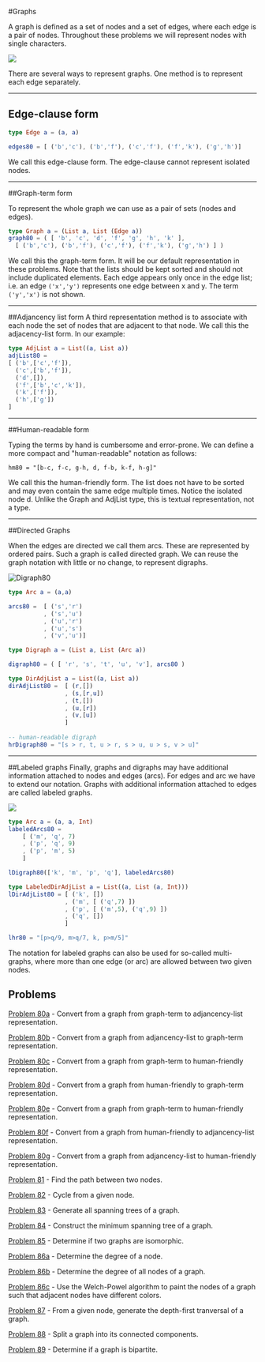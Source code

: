 #Graphs

A graph is defined as a set of nodes and a set of edges, where each edge is a pair of nodes. Throughout these problems we will represent nodes with single characters.

![](../i/graph1.gif)

There are several ways to represent graphs. One method is to represent each edge separately.

---

## Edge-clause form
```elm
type Edge a = (a, a)

edges80 = [ ('b','c'), ('b','f'), ('c','f'), ('f','k'), ('g','h')]
```

We call this edge-clause form. The edge-clause cannot represent isolated nodes. 

---

##Graph-term form

To represent the whole graph we can use as a pair of sets (nodes and edges).


```elm
type Graph a = (List a, List (Edge a))
graph80 = ( [ 'b', 'c', 'd', 'f', 'g', 'h', 'k' ],
  [ ('b','c'), ('b','f'), ('c','f'), ('f','k'), ('g','h') ] )
```
We call this the graph-term form. It will be our default representation in these problems. Note that the lists should be kept sorted and should not include duplicated elements. Each edge appears only once in the edge list; i.e. an edge ```('x','y')``` represents one edge between x and y. The term ```('y','x')``` is not shown. 

---

##Adjancency list form
A third representation method is to associate with each node the set of nodes that are adjacent to that node. We call this the adjacency-list form. In our example:

```elm
type AdjList a = List((a, List a))
adjList80 = 
[ ('b',['c','f']), 
  ('c',['b','f']), 
  ('d',[]), 
  ('f',['b','c','k']), 
  ('k',['f']), 
  ('h',['g'])
]
```
---

##Human-readable form

Typing the terms by hand is cumbersome and error-prone. We can define a more compact and "human-readable" notation as follows:

```
hm80 = "[b-c, f-c, g-h, d, f-b, k-f, h-g]"
```
We call this the human-friendly form. The list does not have to be sorted and may even contain the same edge multiple times. Notice the isolated node d. Unlike the Graph and AdjList type, this is textual representation, not a type. 

---
##Directed Graphs

When the edges are directed we call them arcs. These are represented by ordered pairs. Such a graph is called directed graph. We can reuse the graph notation with little or no change, to represent digraphs. 

![Digraph80](../i/graph2.gif)


```elm
type Arc a = (a,a)

arcs80 =  [ ('s','r')
          , ('s','u')
          , ('u','r')
          , ('u','s')
          , ('v','u')]

type Digraph a = (List a, List (Arc a))

digraph80 = ( [ 'r', 's', 't', 'u', 'v'], arcs80 )

type DirAdjList a = List((a, List a))
dirAdjList80 =  [ (r,[])
                , (s,[r,u])
                , (t,[])
                , (u,[r])
                , (v,[u])
                ]
                
-- human-readable digraph
hrDigraph80 = "[s > r, t, u > r, s > u, u > s, v > u]" 
```

---
##Labeled graphs
Finally, graphs and digraphs may have additional information attached to nodes and edges (arcs). For edges and arc we have to extend our notation. Graphs with additional information attached to edges are called labeled graphs.

![](../i/graph3.gif)

```elm
type Arc a = (a, a, Int)
labeledArcs80 = 
    [ ('m', 'q', 7)
    , ('p', 'q', 9)
    , ('p', 'm', 5)
    ]

lDigraph80(['k', 'm', 'p', 'q'], labeledArcs80)

type LabeledDirAdjList a = List((a, List (a, Int)))
lDirAdjList80 = [ ('k', [])
                , ('m', [ ('q',7) ])
                , ('p', [ ('m',5), ('q',9) ])
                , ('q', [])
                ]

lhr80 = "[p>q/9, m>q/7, k, p>m/5]"
```
The notation for labeled graphs can also be used for so-called multi-graphs, where more than one edge (or arc) are allowed between two given nodes.
## Problems

[Problem 80a](p/p80a.md) - Convert from a graph from graph-term to adjancency-list representation. 

[Problem 80b](p/p80b.md) - Convert from a graph from adjancency-list to graph-term representation.

[Problem 80c](p/p80c.md) - Convert from a graph from graph-term to human-friendly representation.

[Problem 80d](p/p80d.md) - Convert from a graph from  human-friendly to graph-term representation.

[Problem 80e](p/p80e.md) - Convert from a graph from graph-term to  human-friendly representation.

[Problem 80f](p/p80f.md) - Convert from a graph from human-friendly to  adjancency-list  representation.

[Problem 80g](p/p80g.md) - Convert from a graph from  adjancency-list to human-friendly representation.

[Problem 81](p/p81.md) - Find the path between two nodes.

[Problem 82](p/p82.md) - Cycle from a given node.

[Problem 83](p/p83.md) - Generate all spanning trees of a graph.

[Problem 84](p/p84.md) - Construct the minimum spanning tree of a graph.

[Problem 85](p/p85.md) - Determine if two graphs are isomorphic.

[Problem 86a](p/p86a.md) - Determine the degree of a node.

[Problem 86b](p/p86b.md) - Determine the degree of all nodes of a graph.

[Problem 86c](p/p86c.md) - Use the Welch-Powel algorithm to paint the nodes of a graph such that adjacent nodes have different colors.

[Problem 87](p/p87.md) - From a given node, generate the depth-first tranversal of a graph.

[Problem 88](p/p88.md) - Split a graph into its connected components.

[Problem 89](p/p89.md) - Determine if a graph is bipartite.
